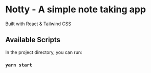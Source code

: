 # Notty - A simple note taking app

Built with React & Tailwind CSS

## Available Scripts

In the project directory, you can run:

### `yarn start`
